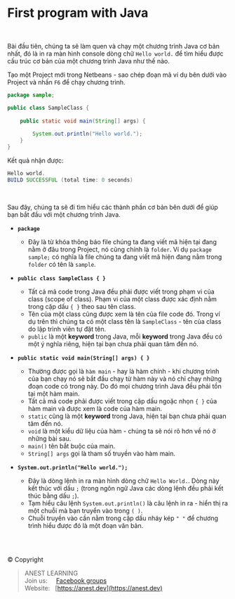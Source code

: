 # First program with Java

<br />

Bài đầu tiên, chúng ta sẽ làm quen và chạy một chương trình Java cơ bản nhất, đó là in ra màn hình console dòng chữ `Hello world.` để tìm hiểu được cấu trúc cơ bản của một chương trình Java như thế nào. 

Tạo một Project mới trong Netbeans - sao chép đoạn mã ví dụ bên dưới vào Project và nhấn `F6` để chạy chương trình.

```java
package sample;

public class SampleClass {
    
    public static void main(String[] args) {
    
        System.out.println("Hello world.");
    }
}

```

Kết quả nhận được:
```java
Hello world.
BUILD SUCCESSFUL (total time: 0 seconds)
```

<br />

Sau đây, chúng ta sẽ đi tìm hiểu các thành phần cơ bản bên dưới để giúp bạn bắt đầu với một chương trình Java.

- **`package`**
  - Đây là từ khóa thông báo file chúng ta đang viết mã hiện tại đang nằm ở đâu trong Project, nó cũng chính là `folder`. Ví dụ `package sample;` có nghĩa là file chúng ta đang viết mã hiện đang nằm trong `folder` có tên là `sample`.
  
- **`public class SampleClass { }`**
  - Tất cả mã code trong Java đều phải được viết trong phạm vi của class (scope of class). Phạm vi của một class được xác định nằm trong cặp dấu `{ }` theo sau tên class.
  - Tên của một class cũng được xem là tên của file code đó. Trong ví dụ trên thì chúng ta có một class tên là `SampleClass` - tên của class do lập trình viên tự đặt tên.
  - `public` là một **keyword** trong Java, mỗi **keyword** trong Java đều có một ý nghĩa riêng, hiện tại bạn chưa phải quan tâm đến nó.

- **`public static void main(String[] args) { }`**
  - Thường được gọi là `hàm main` - hay là hàm chính - khi chương trình của bạn chạy nó sẽ bắt đầu chạy từ hàm này và nó chỉ chạy những đoạn code có trong này. Do đó mọi chương trình Java đều phải tồn tại một hàm main.
  - Tất cả mã code phải được viết trong cặp dấu ngoặc nhọn `{ }` của hàm main và được xem là code của hàm main.
  - `static` cũng là một **keyword** trong Java, hiện tại bạn chưa phải quan tâm đến nó.
  - `void` là một kiểu dữ liệu của hàm - chúng ta sẽ nói rõ hơn về nó ở những bài sau.
  - `main()` tên bắt buộc của main.
  - `String[] args` gọi là tham số truyền vào hàm main.
  
- **`System.out.println("Hello world.");`**
  - Đây là dòng lệnh in ra màn hình dòng chữ `Hello World.`. Dòng này kết thúc với dấu `;` (trong ngôn ngữ Java các dòng lệnh đều phải kết thúc bằng dấu `;`).
  - Tạm hiểu câu lệnh `System.out.println()` là câu lệnh in ra - hiển thị ra một chuỗi mà bạn truyển vào trong `( )`.
  - Chuỗi truyền vào cần nằm trong cặp dấu nháy kép `" "` để chương trình hiểu được đó là một đoạn văn bản.

<br />

##  

© Copyright
> ANEST LEARNING  
> Join us: &nbsp;&nbsp;&nbsp; [Facebook groups](https://www.facebook.com/groups/anest.learning/)  
> Website: &nbsp; [https://anest.dev](https://anest.dev)  
